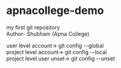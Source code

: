 # apnacollege-demo
my first git repository
<br>
Author- Shubham (Apna College)

user level account-> git config --global
<br>
project level account-> git config --local
<br>
project level user unset-> git config --unset